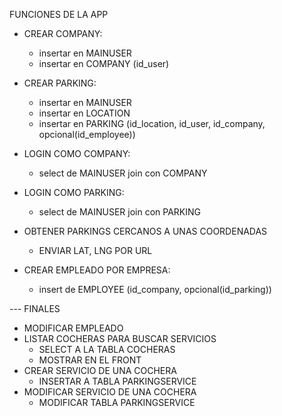 FUNCIONES DE LA APP

- CREAR COMPANY:
    - insertar en MAINUSER
    - insertar en COMPANY (id_user)

- CREAR PARKING:
    - insertar en MAINUSER
    - insertar en LOCATION
    - insertar en PARKING (id_location, id_user, id_company, opcional(id_employee))

- LOGIN COMO COMPANY:
    - select de MAINUSER join con COMPANY

- LOGIN COMO PARKING:
    - select de MAINUSER join con PARKING

- OBTENER PARKINGS CERCANOS A UNAS COORDENADAS
    - ENVIAR LAT, LNG POR URL

- CREAR EMPLEADO POR EMPRESA:
    - insert de EMPLOYEE (id_company, opcional(id_parking))

--- FINALES
- MODIFICAR EMPLEADO
- LISTAR COCHERAS PARA BUSCAR SERVICIOS
    - SELECT A LA TABLA COCHERAS
    - MOSTRAR EN EL FRONT
- CREAR SERVICIO DE UNA COCHERA
    - INSERTAR A TABLA PARKINGSERVICE
- MODIFICAR SERVICIO DE UNA COCHERA
    - MODIFICAR TABLA PARKINGSERVICE